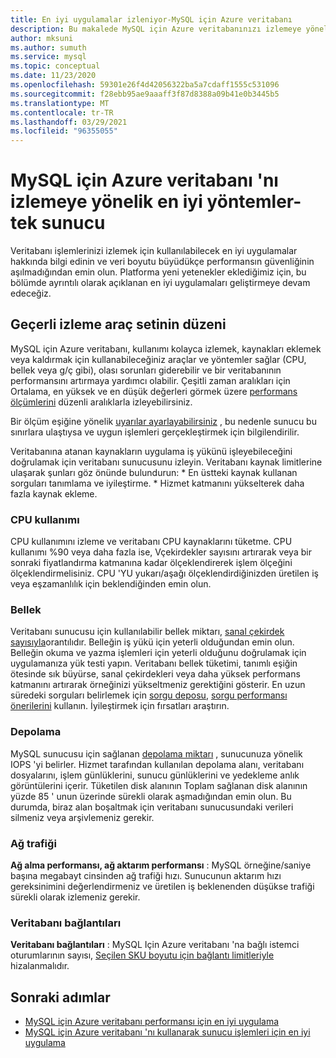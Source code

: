 ```yaml
---
title: En iyi uygulamalar izleniyor-MySQL için Azure veritabanı
description: Bu makalede MySQL için Azure veritabanınızı izlemeye yönelik en iyi uygulamalar açıklanmaktadır.
author: mksuni
ms.author: sumuth
ms.service: mysql
ms.topic: conceptual
ms.date: 11/23/2020
ms.openlocfilehash: 59301e26f4d42056322ba5a7cdaff1555c531096
ms.sourcegitcommit: f28ebb95ae9aaaff3f87d8388a09b41e0b3445b5
ms.translationtype: MT
ms.contentlocale: tr-TR
ms.lasthandoff: 03/29/2021
ms.locfileid: "96355055"
---
```

# <a name="best-practices-for-monitoring-azure-database-for-mysql--single-server"></a>MySQL için Azure veritabanı 'nı izlemeye yönelik en iyi yöntemler-tek sunucu

Veritabanı işlemlerinizi izlemek için kullanılabilecek en iyi uygulamalar hakkında bilgi edinin ve veri boyutu büyüdükçe performansın güvenliğinin aşılmadığından emin olun. Platforma yeni yetenekler eklediğimiz için, bu bölümde ayrıntılı olarak açıklanan en iyi uygulamaları geliştirmeye devam edeceğiz.

## <a name="layout-of-the-current-monitoring-toolkit"></a>Geçerli izleme araç setinin düzeni

MySQL için Azure veritabanı, kullanımı kolayca izlemek, kaynakları eklemek veya kaldırmak için kullanabileceğiniz araçlar ve yöntemler sağlar (CPU, bellek veya g/ç gibi), olası sorunları giderebilir ve bir veritabanının performansını artırmaya yardımcı olabilir. Çeşitli zaman aralıkları için Ortalama, en yüksek ve en düşük değerleri görmek üzere [performans ölçümlerini](concepts-monitoring.md#metrics) düzenli aralıklarla izleyebilirsiniz.

Bir ölçüm eşiğine yönelik [uyarılar ayarlayabilirsiniz](howto-alert-on-metric.md#create-an-alert-rule-on-a-metric-from-the-azure-portal) , bu nedenle sunucu bu sınırlara ulaştıysa ve uygun işlemleri gerçekleştirmek için bilgilendirilir.  

Veritabanına atanan kaynakların uygulama iş yükünü işleyebileceğini doğrulamak için veritabanı sunucusunu izleyin. Veritabanı kaynak limitlerine ulaşarak şunları göz önünde bulundurun:
    * En üstteki kaynak kullanan sorguları tanımlama ve iyileştirme. 
    * Hizmet katmanını yükselterek daha fazla kaynak ekleme.

### <a name="cpu-utilization"></a>CPU kullanımı
CPU kullanımını izleme ve veritabanı CPU kaynaklarını tüketme. CPU kullanımı %90 veya daha fazla ise, Vçekirdekler sayısını artırarak veya bir sonraki fiyatlandırma katmanına kadar ölçeklendirerek işlem ölçeğini ölçeklendirmelisiniz.  CPU 'YU yukarı/aşağı ölçeklendirdiğinizden üretilen iş veya eşzamanlılık için beklendiğinden emin olun. 

### <a name="memory"></a>Bellek 
Veritabanı sunucusu için kullanılabilir bellek miktarı, [sanal çekirdek sayısıyla](concepts-pricing-tiers.md)orantılıdır. Belleğin iş yükü için yeterli olduğundan emin olun. Belleğin okuma ve yazma işlemleri için yeterli olduğunu doğrulamak için uygulamanıza yük testi yapın. Veritabanı bellek tüketimi, tanımlı eşiğin ötesinde sık büyürse, sanal çekirdekleri veya daha yüksek performans katmanını artırarak örneğinizi yükseltmeniz gerektiğini gösterir. En uzun süredeki sorguları belirlemek için [sorgu deposu](concepts-query-store.md), [sorgu performansı önerilerini](concepts-performance-recommendations.md) kullanın. İyileştirmek için fırsatları araştırın. 

### <a name="storage"></a>Depolama 
MySQL sunucusu için sağlanan [depolama miktarı](howto-create-manage-server-portal.md#scale-compute-and-storage) , sunucunuza yönelik IOPS 'yi belirler. Hizmet tarafından kullanılan depolama alanı, veritabanı dosyalarını, işlem günlüklerini, sunucu günlüklerini ve yedekleme anlık görüntülerini içerir. Tüketilen disk alanının Toplam sağlanan disk alanının yüzde 85 ' unun üzerinde sürekli olarak aşmadığından emin olun. Bu durumda, biraz alan boşaltmak için veritabanı sunucusundaki verileri silmeniz veya arşivlemeniz gerekir. 

### <a name="network-traffic"></a>Ağ trafiği 

**Ağ alma performansı, ağ aktarım performansı** : MySQL örneğine/saniye başına megabayt cinsinden ağ trafiği hızı. Sunucunun aktarım hızı gereksinimini değerlendirmeniz ve üretilen iş beklenenden düşükse trafiği sürekli olarak izlemeniz gerekir. 

### <a name="database-connections"></a>Veritabanı bağlantıları 
**Veritabanı bağlantıları** : MySQL Için Azure veritabanı 'na bağlı istemci oturumlarının sayısı, [Seçilen SKU boyutu için bağlantı limitleriyle](concepts-server-parameters.md#max_connections) hizalanmalıdır. 


## <a name="next-steps"></a>Sonraki adımlar

- [MySQL için Azure veritabanı performansı için en iyi uygulama](concept-performance-best-practices.md)
- [MySQL için Azure veritabanı 'nı kullanarak sunucu işlemleri için en iyi uygulama](concept-operation-excellence-best-practices.md)
